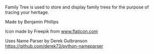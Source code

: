 Family Tree is used to store and display family trees for the purpose of tracing your heritage.

Made by Benjamin Phillips

Icon made by Freepik from www.flaticon.com

Uses Name Parser by Derek Gulbranson https://github.com/derek73/python-nameparser
